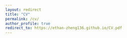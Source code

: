 ```yaml
---
layout: redirect
title: "CV"
permalink: /cv/
author_profile: true
redirect_to: https://ethan-zheng136.github.io/CV.pdf
---
```

